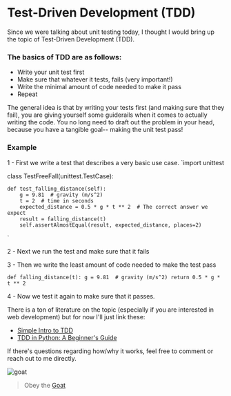 # Test-Driven Development (TDD)
Since we were talking about unit testing today, I thought I would bring up the topic of Test-Driven Development (TDD).

### The basics of TDD are as follows:
- Write your unit test first
- Make sure that whatever it tests, fails (very important!)
- Write the minimal amount of code needed to make it pass
- Repeat

The general idea is that by writing your tests first (and making sure that they fail), you are giving yourself some guiderails when it comes to actually writing the code. You no long need to draft out the problem in your head, because you have a tangible goal-- making the unit test pass!

### Example
1 - First we write a test that describes a very basic use case.
`import unittest

class TestFreeFall(unittest.TestCase):

    def test_falling_distance(self):
        g = 9.81  # gravity (m/s^2)
        t = 2  # time in seconds
        expected_distance = 0.5 * g * t ** 2  # The correct answer we expect
        result = falling_distance(t)
        self.assertAlmostEqual(result, expected_distance, places=2)
`

2 - Next we run the test and make sure that it fails

3 - Then we write the least amount of code needed to make the test pass

`def falling_distance(t):
    g = 9.81  # gravity (m/s^2)
    return 0.5 * g * t ** 2
`

4 - Now we test it again to make sure that it passes.

There is a ton of literature on the topic (especially if you are interested in web development) but for now I'll just link these:
- [Simple Intro to TDD](https://www.freecodecamp.org/news/learning-to-test-with-python-997ace2d8abe/)
- [TDD in Python: A Beginner's Guide](https://www.datacamp.com/tutorial/test-driven-development-in-python)

If there's questions regarding how/why it works, feel free to comment or reach out to me directly.

![goat](https://github.com/user-attachments/assets/fe25a5e2-70e9-4b3b-80da-485c2e2f7433)

> Obey the [Goat](https://www.obeythetestinggoat.com/)
